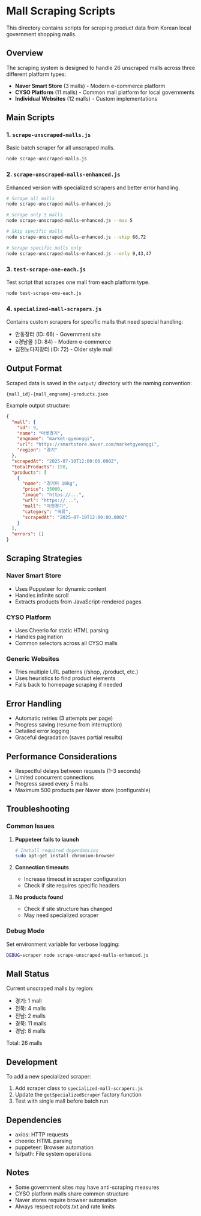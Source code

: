 # Mall Scraping Scripts

This directory contains scripts for scraping product data from Korean local government shopping malls.

## Overview

The scraping system is designed to handle 26 unscraped malls across three different platform types:
- **Naver Smart Store** (3 malls) - Modern e-commerce platform
- **CYSO Platform** (11 malls) - Common mall platform for local governments
- **Individual Websites** (12 malls) - Custom implementations

## Main Scripts

### 1. `scrape-unscraped-malls.js`
Basic batch scraper for all unscraped malls.

```bash
node scrape-unscraped-malls.js
```

### 2. `scrape-unscraped-malls-enhanced.js`
Enhanced version with specialized scrapers and better error handling.

```bash
# Scrape all malls
node scrape-unscraped-malls-enhanced.js

# Scrape only 5 malls
node scrape-unscraped-malls-enhanced.js --max 5

# Skip specific malls
node scrape-unscraped-malls-enhanced.js --skip 66,72

# Scrape specific malls only
node scrape-unscraped-malls-enhanced.js --only 9,43,47
```

### 3. `test-scrape-one-each.js`
Test script that scrapes one mall from each platform type.

```bash
node test-scrape-one-each.js
```

### 4. `specialized-mall-scrapers.js`
Contains custom scrapers for specific malls that need special handling:
- 안동장터 (ID: 66) - Government site
- e경남몰 (ID: 84) - Modern e-commerce
- 김천노다지장터 (ID: 72) - Older style mall

## Output Format

Scraped data is saved in the `output/` directory with the naming convention:
```
{mall_id}-{mall_engname}-products.json
```

Example output structure:
```json
{
  "mall": {
    "id": 9,
    "name": "마켓경기",
    "engname": "market-gyeonggi",
    "url": "https://smartstore.naver.com/marketgyeonggi",
    "region": "경기"
  },
  "scrapedAt": "2025-07-10T12:00:00.000Z",
  "totalProducts": 150,
  "products": [
    {
      "name": "경기미 10kg",
      "price": 35000,
      "image": "https://...",
      "url": "https://...",
      "mall": "마켓경기",
      "category": "곡류",
      "scrapedAt": "2025-07-10T12:00:00.000Z"
    }
  ],
  "errors": []
}
```

## Scraping Strategies

### Naver Smart Store
- Uses Puppeteer for dynamic content
- Handles infinite scroll
- Extracts products from JavaScript-rendered pages

### CYSO Platform
- Uses Cheerio for static HTML parsing
- Handles pagination
- Common selectors across all CYSO malls

### Generic Websites
- Tries multiple URL patterns (/shop, /product, etc.)
- Uses heuristics to find product elements
- Falls back to homepage scraping if needed

## Error Handling

- Automatic retries (3 attempts per page)
- Progress saving (resume from interruption)
- Detailed error logging
- Graceful degradation (saves partial results)

## Performance Considerations

- Respectful delays between requests (1-3 seconds)
- Limited concurrent connections
- Progress saved every 5 malls
- Maximum 500 products per Naver store (configurable)

## Troubleshooting

### Common Issues

1. **Puppeteer fails to launch**
   ```bash
   # Install required dependencies
   sudo apt-get install chromium-browser
   ```

2. **Connection timeouts**
   - Increase timeout in scraper configuration
   - Check if site requires specific headers

3. **No products found**
   - Check if site structure has changed
   - May need specialized scraper

### Debug Mode

Set environment variable for verbose logging:
```bash
DEBUG=scraper node scrape-unscraped-malls-enhanced.js
```

## Mall Status

Current unscraped malls by region:
- 경기: 1 mall
- 전북: 4 malls  
- 전남: 2 malls
- 경북: 11 malls
- 경남: 8 malls

Total: 26 malls

## Development

To add a new specialized scraper:

1. Add scraper class to `specialized-mall-scrapers.js`
2. Update the `getSpecializedScraper` factory function
3. Test with single mall before batch run

## Dependencies

- axios: HTTP requests
- cheerio: HTML parsing
- puppeteer: Browser automation
- fs/path: File system operations

## Notes

- Some government sites may have anti-scraping measures
- CYSO platform malls share common structure
- Naver stores require browser automation
- Always respect robots.txt and rate limits